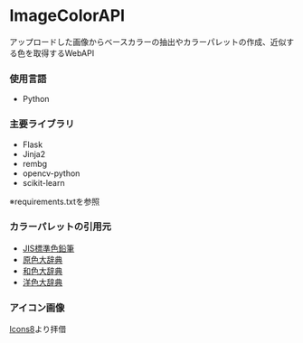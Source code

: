 # ImageColorAPI
アップロードした画像からベースカラーの抽出やカラーパレットの作成、近似する色を取得するWebAPI  

### 使用言語
- Python

### 主要ライブラリ
- Flask
- Jinja2
- rembg
- opencv-python
- scikit-learn

※requirements.txtを参照

### カラーパレットの引用元
- [JIS標準色鉛筆](https://www.natubunko.net/color/toola01.html)
- [原色大辞典](https://www.colordic.org/)
- [和色大辞典](https://www.colordic.org/w)
- [洋色大辞典](https://www.colordic.org/y)

### アイコン画像
[Icons8](https://icons8.jp/)より拝借
